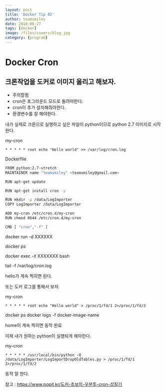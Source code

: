 ```yaml
---
layout: post
title: 'Docker Tip 02' 
author: teamsmiley 
date: 2018-06-27
tags: [docker]
image: /files/covers/blog.jpg
category: {program}
---
```


# Docker Cron

## 크론작업을 도커로 이미지 올리고 해보자.

* 주의할점 
 * cron은 포그라운드 모드로 돌려야한다. 
 * cron이 추가 설치해줘야한다.
 * 환경변수를 잘 해야한다. 

내가 실제로 크론으로 실행하고 싶은 파일이 python이므로 python 2.7 이미지로 시작한다.

my-cron
```
* * * * * root echo "Hello world" >> /var/log/cron.log
```

Dockerfile 
```bash
FROM python:2.7-stretch
MAINTAINER name "teamsmiley" <teamsmiley@gmail.com>

RUN apt-get update

RUN apt-get install cron -y

RUN mkdir -p /data/LogImporter
COPY LogImporter /data/LogImporter

ADD my-cron /etc/cron.d/my-cron
RUN chmod 0644 /etc/cron.d/my-cron

CMD [ "cron","-f" ]
```

docker run -d XXXXXX

docker ps 

docker exec -it XXXXXXX bash

tail -f /var/log/cron.log

hello가 계속 찍히면 된다.

또는 도커 로그를 통해서 보자. 

my-cron
```
* * * * * root echo "Hello world" > /proc/1/fd/1 2>/proc/1/fd/2
```

docker ps 
docker logs -f docker-image-name

home이 계속 찍히면 동작 완료 

이제 내가 원하는 python이 실행되게 해야한다.

my-cron
```
* * * * * /usr/local/bin/python -O /data/LogImporter/LogImportDropOldTables.py > /proc/1/fd/1 2>/proc/1/fd/2
```

동작 잘 한다. 

참고 : <https://www.popit.kr/도커-초보의-우분투-cron-삽질기>





